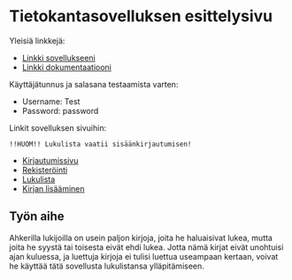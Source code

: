 ﻿# Tietokantasovelluksen esittelysivu

Yleisiä linkkejä:

* [Linkki sovellukseeni](http://ivkropot.users.cs.helsinki.fi/tsoha/)
* [Linkki dokumentaatiooni](https://github.com/Aivanus/Tsoha-Bootstrap/blob/master/doc/dokumentaatio.pdf)

Käyttäjätunnus ja salasana testaamista varten:

* Username: Test
* Password: password

Linkit sovelluksen sivuihin:

	!!HUOM!! Lukulista vaatii sisäänkirjautumisen!

* [Kirjautumissivu](http://ivkropot.users.cs.helsinki.fi/tsoha/login)
* [Rekisteröinti](http://ivkropot.users.cs.helsinki.fi/tsoha/register)
* [Lukulista](http://ivkropot.users.cs.helsinki.fi/tsoha/mybook)
* [Kirjan lisääminen](http://ivkropot.users.cs.helsinki.fi/tsoha/mybook/add_book)

## Työn aihe

Ahkerilla lukijoilla on usein paljon kirjoja, joita he haluaisivat lukea, mutta joita he syystä tai toisesta eivät ehdi lukea. Jotta nämä kirjat eivät unohtuisi ajan kuluessa, ja luettuja kirjoja ei tulisi luettua useampaan kertaan, voivat he käyttää tätä sovellusta lukulistansa ylläpitämiseen.
